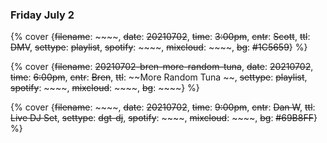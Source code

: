 ### Friday July 2

{% cover {~~filename~~: ~~~~, ~~date~~: ~~20210702~~, ~~time~~: ~~3:00pm~~, ~~cntr~~: ~~Scott~~, ~~ttl~~: ~~DMV~~, ~~settype~~: ~~playlist~~, ~~spotify~~: ~~~~, ~~mixcloud~~: ~~~~, ~~bg~~: ~~#1C5659~~} %}

{% cover {~~filename~~: ~~20210702-bren-more-random-tuna~~, ~~date~~: ~~20210702~~, ~~time~~: ~~6:00pm~~, ~~cntr~~: ~~Bren~~, ~~ttl~~: ~~More Random Tuna ~~, ~~settype~~: ~~playlist~~, ~~spotify~~: ~~~~, ~~mixcloud~~: ~~~~, ~~bg~~: ~~~~} %}

{% cover {~~filename~~: ~~~~, ~~date~~: ~~20210702~~, ~~time~~: ~~9:00pm~~, ~~cntr~~: ~~Dan W~~, ~~ttl~~: ~~Live DJ Set~~, ~~settype~~: ~~dgt-dj~~, ~~spotify~~: ~~~~, ~~mixcloud~~: ~~~~, ~~bg~~: ~~#69B8FF~~} %}


<!-- See you at the weekend &#128513; -->


